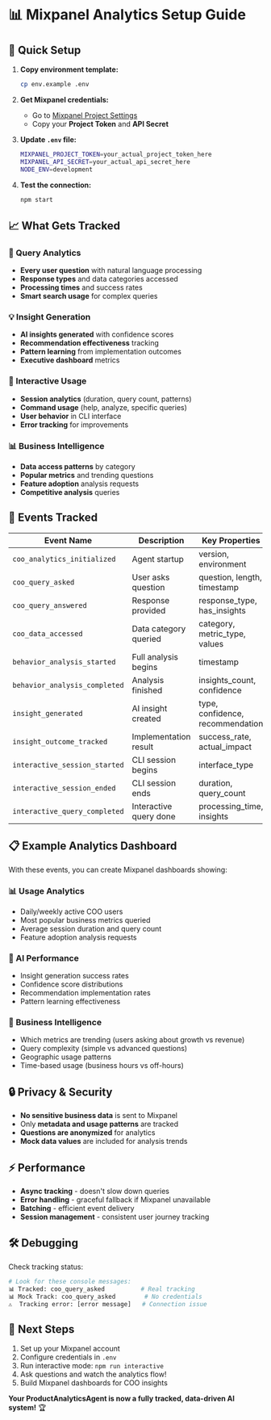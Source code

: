 # 📊 Mixpanel Analytics Setup Guide

## 🚀 Quick Setup

1. **Copy environment template:**
   ```bash
   cp env.example .env
   ```

2. **Get Mixpanel credentials:**
   - Go to [Mixpanel Project Settings](https://mixpanel.com/settings/project)
   - Copy your **Project Token** and **API Secret**

3. **Update `.env` file:**
   ```bash
   MIXPANEL_PROJECT_TOKEN=your_actual_project_token_here
   MIXPANEL_API_SECRET=your_actual_api_secret_here
   NODE_ENV=development
   ```

4. **Test the connection:**
   ```bash
   npm start
   ```

## 📈 What Gets Tracked

### 🧠 Query Analytics
- **Every user question** with natural language processing
- **Response types** and data categories accessed
- **Processing times** and success rates
- **Smart search usage** for complex queries

### 💡 Insight Generation
- **AI insights generated** with confidence scores
- **Recommendation effectiveness** tracking
- **Pattern learning** from implementation outcomes
- **Executive dashboard** metrics

### 🎯 Interactive Usage
- **Session analytics** (duration, query count, patterns)
- **Command usage** (help, analyze, specific queries)
- **User behavior** in CLI interface
- **Error tracking** for improvements

### 📊 Business Intelligence
- **Data access patterns** by category
- **Popular metrics** and trending questions
- **Feature adoption** analysis requests
- **Competitive analysis** queries

## 🔧 Events Tracked

| Event Name | Description | Key Properties |
|------------|-------------|----------------|
| `coo_analytics_initialized` | Agent startup | version, environment |
| `coo_query_asked` | User asks question | question, length, timestamp |
| `coo_query_answered` | Response provided | response_type, has_insights |
| `coo_data_accessed` | Data category queried | category, metric_type, values |
| `behavior_analysis_started` | Full analysis begins | timestamp |
| `behavior_analysis_completed` | Analysis finished | insights_count, confidence |
| `insight_generated` | AI insight created | type, confidence, recommendation |
| `insight_outcome_tracked` | Implementation result | success_rate, actual_impact |
| `interactive_session_started` | CLI session begins | interface_type |
| `interactive_session_ended` | CLI session ends | duration, query_count |
| `interactive_query_completed` | Interactive query done | processing_time, insights |

## 📋 Example Analytics Dashboard

With these events, you can create Mixpanel dashboards showing:

### 📊 Usage Analytics
- Daily/weekly active COO users
- Most popular business metrics queried
- Average session duration and query count
- Feature adoption analysis requests

### 🎯 AI Performance
- Insight generation success rates
- Confidence score distributions
- Recommendation implementation rates
- Pattern learning effectiveness

### 💼 Business Intelligence
- Which metrics are trending (users asking about growth vs revenue)
- Query complexity (simple vs advanced questions)
- Geographic usage patterns
- Time-based usage (business hours vs off-hours)

## 🔒 Privacy & Security

- **No sensitive business data** is sent to Mixpanel
- Only **metadata and usage patterns** are tracked
- **Questions are anonymized** for analytics
- **Mock data values** are included for analysis trends

## ⚡ Performance

- **Async tracking** - doesn't slow down queries
- **Error handling** - graceful fallback if Mixpanel unavailable
- **Batching** - efficient event delivery
- **Session management** - consistent user journey tracking

## 🛠️ Debugging

Check tracking status:
```bash
# Look for these console messages:
📊 Tracked: coo_query_asked          # Real tracking
📊 Mock Track: coo_query_asked        # No credentials
⚠️  Tracking error: [error message]   # Connection issue
```

## 🎯 Next Steps

1. Set up your Mixpanel account
2. Configure credentials in `.env`
3. Run interactive mode: `npm run interactive`
4. Ask questions and watch the analytics flow!
5. Build Mixpanel dashboards for COO insights

**Your ProductAnalyticsAgent is now a fully tracked, data-driven AI system!** 🏆 